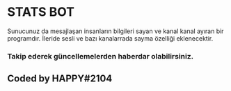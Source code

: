 # STATS BOT
Sunucunuz da mesajlaşan insanların bilgileri sayan ve kanal kanal ayıran bir programdır. İleride sesli ve bazı kanalarrada sayma özelliği eklenecektir.
### Takip ederek güncellemelerden haberdar olabilirsiniz.
## Coded by HAPPY#2104
